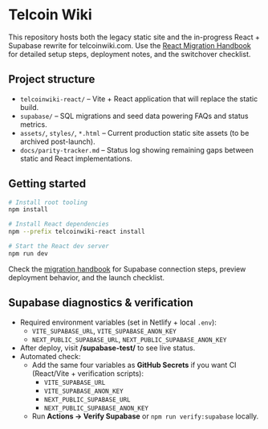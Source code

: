 # Telcoin Wiki

This repository hosts both the legacy static site and the in-progress React + Supabase rewrite for telcoinwiki.com. Use the [React Migration Handbook](docs/migration.md) for detailed setup steps, deployment notes, and the switchover checklist.

## Project structure

- `telcoinwiki-react/` – Vite + React application that will replace the static build.
- `supabase/` – SQL migrations and seed data powering FAQs and status metrics.
- `assets/`, `styles/`, `*.html` – Current production static site assets (to be archived post-launch).
- `docs/parity-tracker.md` – Status log showing remaining gaps between static and React implementations.

## Getting started

```bash
# Install root tooling
npm install

# Install React dependencies
npm --prefix telcoinwiki-react install

# Start the React dev server
npm run dev
```

Check the [migration handbook](docs/migration.md) for Supabase connection steps, preview deployment behavior, and the launch checklist.

## Supabase diagnostics & verification

- Required environment variables (set in Netlify + local `.env`):
  - `VITE_SUPABASE_URL`, `VITE_SUPABASE_ANON_KEY`
  - `NEXT_PUBLIC_SUPABASE_URL`, `NEXT_PUBLIC_SUPABASE_ANON_KEY`
- After deploy, visit **/supabase-test/** to see live status.
- Automated check:
  - Add the same four variables as **GitHub Secrets** if you want CI (React/Vite + verification scripts):
    - `VITE_SUPABASE_URL`
    - `VITE_SUPABASE_ANON_KEY`
    - `NEXT_PUBLIC_SUPABASE_URL`
    - `NEXT_PUBLIC_SUPABASE_ANON_KEY`
  - Run **Actions → Verify Supabase** or `npm run verify:supabase` locally.
